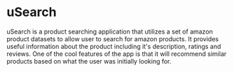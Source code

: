 # uSearch
uSearch is a product searching application that utilizes a set of amazon product datasets to allow user to search for amazon products. It provides useful information about the product including it's description, ratings and reviews. One of the cool features of the app is that it will recommend similar products based on what the user was initially looking for. 
